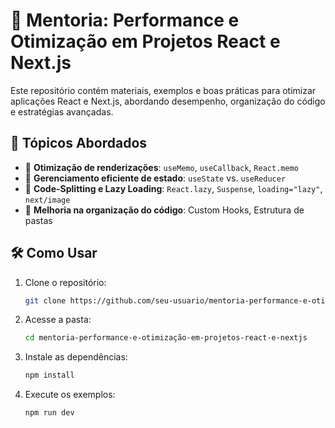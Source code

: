 # 🚀 Mentoria: Performance e Otimização em Projetos React e Next.js  

Este repositório contém materiais, exemplos e boas práticas para otimizar aplicações React e Next.js, abordando desempenho, organização do código e estratégias avançadas.  

## 📌 Tópicos Abordados  

- 🔹 **Otimização de renderizações**: `useMemo`, `useCallback`, `React.memo`  
- 🔹 **Gerenciamento eficiente de estado**: `useState` vs. `useReducer`
- 🔹 **Code-Splitting e Lazy Loading**: `React.lazy`, `Suspense`, `loading="lazy"`, `next/image`  
- 🔹 **Melhoria na organização do código**: Custom Hooks, Estrutura de pastas

## 🛠️ Como Usar  

1. Clone o repositório:  
   ```sh
   git clone https://github.com/seu-usuario/mentoria-performance-e-otimização-em-projetos-react-e-nextjs.git
   ```
2. Acesse a pasta: 
   ```sh
   cd mentoria-performance-e-otimização-em-projetos-react-e-nextjs
   ```
3. Instale as dependências:
   ```sh
   npm install
   ```
4. Execute os exemplos:
   ```sh
   npm run dev
   ```
